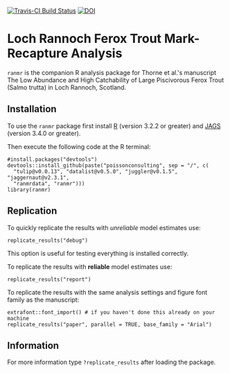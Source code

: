 <!-- README.md is generated from README.Rmd. Please edit that file -->
[![Travis-CI Build Status](https://travis-ci.org/poissonconsulting/ranmr.svg?branch=master)](https://travis-ci.org/poissonconsulting/ranmr) [![DOI](https://zenodo.org/badge/doi/10.5281/zenodo.45224.svg)](http://dx.doi.org/10.5281/zenodo.45224)

Loch Rannoch Ferox Trout Mark-Recapture Analysis
================================================

`ranmr` is the companion R analysis package for Thorne et al.'s manuscript The Low Abundance and High Catchability of Large Piscivorous Ferox Trout (Salmo trutta) in Loch Rannoch, Scotland.

Installation
------------

To use the `ranmr` package first install [R](http://cran.r-project.org) (version 3.2.2 or greater) and [JAGS](http://mcmc-jags.sourceforge.net) (version 3.4.0 or greater).

Then execute the following code at the R terminal:

    #install.packages("devtools")
    devtools::install_github(paste("poissonconsulting", sep = "/", c(
      "tulip@v0.0.13", "datalist@v0.5.0", "juggler@v0.1.5", "jaggernaut@v2.3.1",
      "ranmrdata", "ranmr")))
    library(ranmr)

Replication
-----------

To quickly replicate the results with *unreliable* model estimates use:

    replicate_results("debug")

This option is useful for testing everything is installed correctly.

To replicate the results with **reliable** model estimates use:

    replicate_results("report")

To replicate the results with the same analysis settings and figure font family as the manuscript:

    extrafont::font_import() # if you haven't done this already on your machine
    replicate_results("paper", parallel = TRUE, base_family = "Arial")

Information
-----------

For more information type `?replicate_results` after loading the package.
